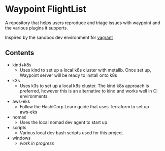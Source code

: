 # Waypoint FlightList

A repository that helps users reproduce and triage issues with waypoint and the
various plugins it supports.

Inspired by the sandbox dev environment for [vagrant](https://github.com/briancain/congenial-octo-palm-tree)

## Contents

- kind+k8s
  + Uses kind to set up a local k8s cluster with metallb. Once set up, Waypoint
  server will be ready to install onto k8s
- k3s
  + Uses k3s to set up a local k8s cluster. The kind k8s approach is preferred,
  however this is an alternative to kind and works well in CI environments.
- aws-eks
  + Follow the HashiCorp Learn guide that uses Terraform to set up aws-eks
- nomad
  + Uses the local nomad dev agent to start up
- scripts
  + Various local dev bash scripts used for this project
- windows
  + _work in progress_
